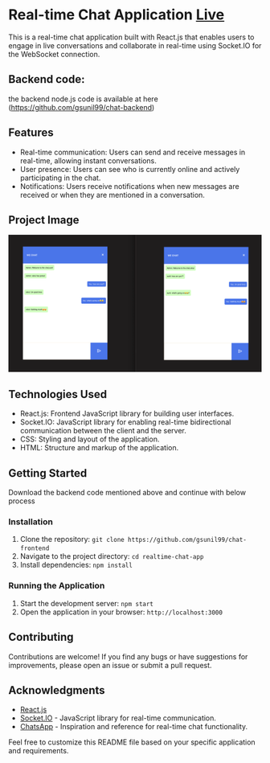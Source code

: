 # Real-time Chat Application [**Live**](https://gsunil-chat-react.netlify.app/)

This is a real-time chat application built with React.js that enables users to engage in live conversations and collaborate in real-time using Socket.IO for the WebSocket connection.

## Backend code:

the backend node.js code is available at here (https://github.com/gsunil99/chat-backend)

## Features

- Real-time communication: Users can send and receive messages in real-time, allowing instant conversations.
- User presence: Users can see who is currently online and actively participating in the chat.
- Notifications: Users receive notifications when new messages are received or when they are mentioned in a conversation.

## Project Image

![Alt text](image.png)

## Technologies Used

- React.js: Frontend JavaScript library for building user interfaces.
- Socket.IO: JavaScript library for enabling real-time bidirectional communication between the client and the server.
- CSS: Styling and layout of the application.
- HTML: Structure and markup of the application.

## Getting Started

Download the backend code mentioned above and continue with below process

### Installation

1.  Clone the repository: `git clone https://github.com/gsunil99/chat-frontend`
2.  Navigate to the project directory: `cd realtime-chat-app`
3.  Install dependencies: `npm install`

### Running the Application

1.  Start the development server: `npm start`
2.  Open the application in your browser: `http://localhost:3000`

## Contributing

Contributions are welcome! If you find any bugs or have suggestions for improvements, please open an issue or submit a pull request.

## Acknowledgments

- [React.js](https://reactjs.org/)
- [Socket.IO](https://socket.io/) - JavaScript library for real-time communication.
- [ChatsApp](https://github.com/chatsapp) - Inspiration and reference for real-time chat functionality.

Feel free to customize this README file based on your specific application and requirements.
